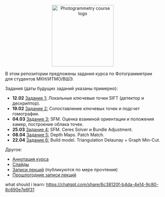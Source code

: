 <p align="center">
  <img width="200" src="/phg_logo.png" alt="Photogrammetry course logo">
</p>

В этом репозитории предложены задания курса по Фотограмметрии для студентов МКН/ИТМО/ВШЭ.

Задания (даты будущих заданий указаны примерно):

- **12.02** [Задание 1:](https://github.com/marshallexperiment/PhotogrammetryTasks2024/tree/Tugas-1) Локальные ключевые точки SIFT (детектор и дескриптор).
- **19.02** [Задание 2:](https://github.com/marshallexperiment/PhotogrammetryTasks2024/tree/Tugas-2) Сопоставление ключевых точек и подсчет гомографии.
- **04.03** [Задание 3:](https://github.com/marshallexperiment/PhotogrammetryTasks2024/tree/Tugas-3) SFM. Оценка взаимной ориентации и положения камер, построение облака точек.
- **25.03** [Задание 4:](https://github.com/marshallexperiment/PhotogrammetryTasks2024/tree/Tugas-4) SFM. Ceres Solver и Bundle Adjustment.
- **08.04** [Задание 5:](https://github.com/marshallexperiment/PhotogrammetryTasks2024/tree/Tugas-5) Depth Maps. Patch Match.
- **22.04** [Задание 6:](https://github.com/marshallexperiment/PhotogrammetryTasks2024/tree/Tugas-6) Build model. Triangulation Delaunay + Graph Min-Cut.

Другое:

- [Аннотация курса](https://github.com/PhotogrammetryCourse/PhotogrammetryTasks2024/blob/master/slides/phg_00_course_annotation.pdf)
- [Слайды](https://github.com/PhotogrammetryCourse/PhotogrammetryTasks2024/blob/master/slides)
- [Записи лекций](https://www.youtube.com/watch?v=dowgzvj9M6I&list=PL5p-5hHpsHBrtQQptYgT3kdt3Egb5QNci) (публикуются по мере прочтения)
- [Прошлогодние записи лекций](https://www.youtube.com/watch?v=xXrWsCd580g&list=PL5p-5hHpsHBqFm3CQk6jT0amZjW0_2NMU&index=1)


what should i learn:
https://chatgpt.com/share/6c38120f-b4da-4e14-9c80-8c690e7e6f31
